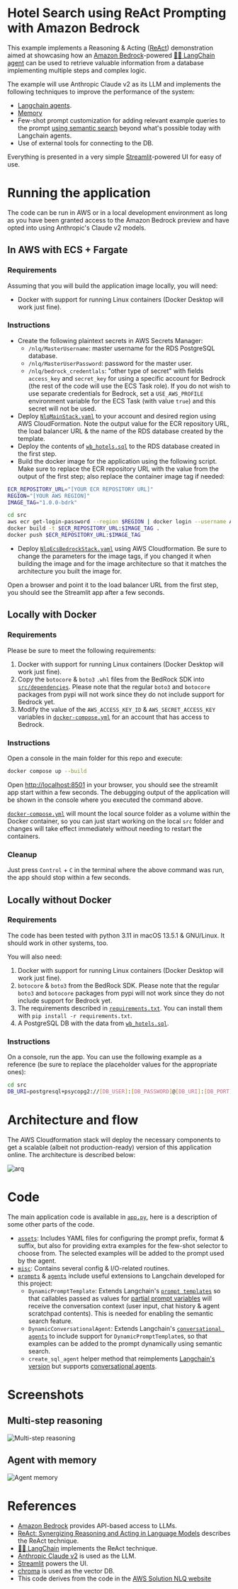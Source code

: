 # Hotel Search using ReAct Prompting with Amazon Bedrock

This example implements a Reasoning & Acting ([ReAct](https://www.promptingguide.ai/techniques/react)) 
demonstration aimed at showcasing how an [Amazon Bedrock](https://aws.amazon.com/bedrock/)-powered
[🦜️🔗 LangChain agent](https://python.langchain.com/docs/modules/agents.html) can be used to
retrieve valuable information from a database implementing multiple steps and complex logic.

The example will use Anthropic Claude v2 as its LLM and implements the following techniques to improve
the performance of the system:

* [Langchain agents](https://python.langchain.com/docs/modules/agents.html).
* [Memory](https://python.langchain.com/docs/modules/memory/)
* Few-shot prompt customization for adding relevant example queries to the prompt 
  [using semantic search](https://python.langchain.com/docs/modules/model_io/prompts/example_selectors/similarity)
  beyond what's possible today with Langchain agents.
* Use of external tools for connecting to the DB.

Everything is presented in a very simple [Streamlit](https://streamlit.io/)-powered UI for easy of use.

# Running the application

The code can be run in AWS or in a local development environment as long as you have been
granted access to the Amazon Bedrock preview and have opted into using Anthropic's Claude
v2 models.

## In AWS with ECS + Fargate

### Requirements

Assuming that you will build the application image locally, you will need:

* Docker with support for running Linux containers (Docker Desktop will work just fine).

### Instructions

* Create the following plaintext secrets in AWS Secrets Manager:
  - `/nlq/MasterUsername`: master username for the RDS PostgreSQL database.
  - `/nlq/MasterUserPassword`: password for the master user.
  - `/nlq/bedrock_credentlals`: "other type of secret" with fields `access_key` and `secret_key`
    for using a specific account for Bedrock (the rest of the code will use the ECS Task role).
    If you do not wish to use separate credentials for Bedrock, set a `USE_AWS_PROFILE` environment
    variable for the ECS Task (with value `true`) and this secret will not be used.
* Deploy [`NlqMainStack.yaml`](cloudformation/NlqMainStack.yaml) to your account and desired
  region using AWS CloudFormation. Note the output value for the ECR repository URL, the
  load balancer URL & the name of the RDS database created by the template.
* Deploy the contents of [`wb_hotels.sql`](assets/wb_hotels.sql) to the RDS database created
  in the first step.
* Build the docker image for the application using the following script. Make sure to replace
  the ECR repository URL with the value from the output of the first step; also replace the
  container image tag if needed:

```bash
ECR_REPOSITORY_URL="[YOUR ECR REPOSITORY URL]"
REGION="[YOUR AWS REGION]"
IMAGE_TAG="1.0.0-bdrk"

cd src
aws ecr get-login-password --region $REGION | docker login --username AWS --password-stdin $ECR_REPOSITORY_URL
docker build -t $ECR_REPOSITORY_URL:$IMAGE_TAG .
docker push $ECR_REPOSITORY_URL:$IMAGE_TAG
```

* Deploy [`NlqEcsBedrockStack.yaml`](cloudformation/NlqEcsBedrockStack.yaml) using 
  AWS Cloudformation. Be sure to change the parameters for the image tags, if you
  changed it when building the image and for the image architecture so that it matches 
  the architecture you built the image for. 

Open a browser and point it to the load balancer URL from the first step, you should
see the Streamlit app after a few seconds.

## Locally with Docker

### Requirements

Please be sure to meet the following requirements:

1. Docker with support for running Linux containers (Docker Desktop will work just fine).
2. Copy the `botocore` & `boto3` `.whl` files from the BedRock SDK into
   [`src/dependencies`](src/dependencies). Please note that the regular `boto3` and `botocore` packages
   from pypi will not work since they do not include support for Bedrock yet. 
3. Modify the value of the `AWS_ACCESS_KEY_ID` & `AWS_SECRET_ACCESS_KEY` variables in 
   [`docker-compose.yml`](docker-compose.yml) for an account that has access
   to Bedrock.

### Instructions

Open a console in the main folder for this repo and execute:

```bash
docker compose up --build
```

Open [http://localhost:8501](http://localhost:8501) in your browser, you should see
the streamlit app start within a few seconds. The debugging output of the application
will be shown in the console where you executed the command above.

[`docker-compose.yml`](docker-compose.yml) will mount the local source folder as a volume
within the Docker container, so you can just start working on the local `src` folder
and changes will take effect immediately without needing to restart the containers.

### Cleanup

Just press `Control` + `C` in the terminal where the above command was run, the app
should stop within a few seconds.

## Locally without Docker

### Requirements

The code has been tested with python 3.11 in macOS 13.5.1 & GNU/Linux. It should work
in other systems, too.

You will also need:

1. Docker with support for running Linux containers (Docker Desktop will work just fine).
2. `botocore` & `boto3` from the BedRock SDK. Please note that the regular `boto3` and 
   `botocore` packages from pypi will not work since they do not include support for 
   Bedrock yet.
3. The requirements described in [`requirements.txt`](src/requirements.txt). You can
   install them with `pip install -r requirements.txt`.
4. A PostgreSQL DB with the data from [`wb_hotels.sql`](assets/wb_hotels.sql).

### Instructions

On a console, run the app. You can use the following example as a reference (be
sure to replace the placeholder values for the appropriate ones):

```bash
cd src
DB_URI=postgresql+psycopg2://[DB_USER]:[DB_PASSWORD]@[DB_URI]:[DB_PORT]/wb_hotels;USE_AWS_PROFILE=true streamlit run app.py
```

# Architecture and flow

The AWS Cloudformation stack will deploy the necessary components to get a scalable (albeit 
not production-ready) version of this application online. The architecture is described below:

![arq](assets/deployed-architecture.png)

# Code

The main application code is available in [`app.py`](src/app.py), here is a description of
some other parts of the code.

* [`assets`](src/assets): Includes YAML files for configuring the prompt prefix, format & suffix,
  but also for providing extra examples for the few-shot selector to choose from. The selected
  examples will be added to the prompt used by the agent.
* [`misc`](src/misc): Contains several config & I/O-related routines.
* [`prompts`](src/prompts) & [`agents`](src/agents) include useful extensions to Langchain developed
  for this project:
  - `DynamicPromptTemplate`: Extends Langchain's
    [`prompt templates`](https://python.langchain.com/docs/modules/model_io/prompts/prompt_templates/)
    so that callables passed as values for
    [partial prompt variables](https://python.langchain.com/docs/modules/model_io/prompts/prompt_templates/partial#partial-with-functions)
    will receive the conversation context (user input, chat history & agent scratchpad contents). This is
    needed for enabling the semantic search feature.
  - `DynamicConversationalAgent`: Extends Langchain's
    [`conversational agents`](https://python.langchain.com/docs/modules/agents/agent_types/chat_conversation_agent)
    to include support for `DynamicPromptTemplate`s, so that examples can be added to the prompt dynamically
    using semantic search.
  - `create_sql_agent` helper method that reimplements
    [Langchain's version](https://api.python.langchain.com/en/latest/agents/langchain.agents.agent_toolkits.sql.base.create_sql_agent.html)
    but supports
    [conversational agents](https://python.langchain.com/docs/modules/agents/agent_types/chat_conversation_agent).

# Screenshots

## Multi-step reasoning

![Multi-step reasoning](assets/app-multistep-reasoning.png)

## Agent with memory

![Agent memory](assets/app-memory.png)

# References

* [Amazon Bedrock](https://aws.amazon.com/bedrock/) provides API-based access to LLMs.
* [ReAct: Synergizing Reasoning and Acting in Language Models](https://arxiv.org/abs/2210.03629) describes the ReAct technique.
* [🦜️🔗 LangChain](https://python.langchain.com/docs/get_started/introduction.html) implements the ReAct technique.
* [Anthropic Claude v2](https://www.anthropic.com/index/claude-2) is used as the LLM.
* [Streamlit](https://streamlit.io/) powers the UI.
* [chroma](https://www.trychroma.com/) is used as the vector DB.
* This code derives from the code in the 
  [AWS Solution NLQ website](https://aws.amazon.com/solutions/guidance/natural-language-queries-of-relational-databases-on-aws/)
